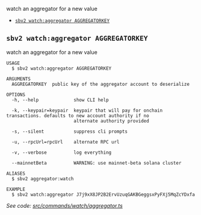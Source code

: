 
watch an aggregator for a new value

* [`sbv2 watch:aggregator AGGREGATORKEY`](#sbv2-watchaggregator-aggregatorkey)

## `sbv2 watch:aggregator AGGREGATORKEY`

watch an aggregator for a new value

```
USAGE
  $ sbv2 watch:aggregator AGGREGATORKEY

ARGUMENTS
  AGGREGATORKEY  public key of the aggregator account to deserialize

OPTIONS
  -h, --help             show CLI help

  -k, --keypair=keypair  keypair that will pay for onchain transactions. defaults to new account authority if no
                         alternate authority provided

  -s, --silent           suppress cli prompts

  -u, --rpcUrl=rpcUrl    alternate RPC url

  -v, --verbose          log everything

  --mainnetBeta          WARNING: use mainnet-beta solana cluster

ALIASES
  $ sbv2 aggregator:watch

EXAMPLE
  $ sbv2 watch:aggregator J7j9xX8JP2B2ErvUzuqGAKBGeggsxPyFXj5MqZcYDxfa
```

_See code: [src/commands/watch/aggregator.ts](https://github.com/switchboard-xyz/switchboard-v2/blob/v0.1.15/src/commands/watch/aggregator.ts)_
